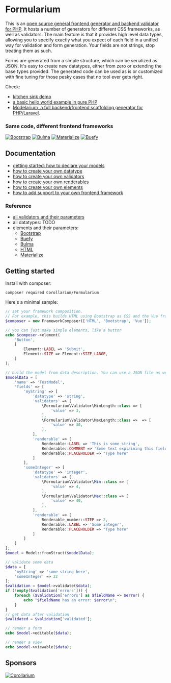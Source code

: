 # Formularium

This is an [open source general frontend generator and backend validator for PHP](https://github.com/Corollarium/Formularium/). It hosts a number of generators for different CSS frameworks, as well as validators. The main feature is that it provides high level data types, allowing you to specify exactly what you expect of each field in a unified way for validation and form generation. Your fields are not strings, stop treating them as such.

Forms are generated from a simple structure, which can be serialized as JSON. It's easy to create new datatypes, either from zero or extending the base types provided. The generated code can be used as is or customized with fine tuning for those pesky cases that no tool ever gets right.

Check:

- [kitchen sink demo](https://corollarium.github.io/Formularium/kitchensink)
- [a basic hello world example in pure PHP](https://github.com/Corollarium/Formularium-example)
- [Modelarium, a full backend/frontend scaffolding generator for PHP/Laravel](https://github.com/Corollarium/modelarium/).

### Same code, different frontend frameworks

[![Bootstrap](https://corollarium.github.io/Formularium/shots/HTMLBootstrapQuill.png)](https://corollarium.github.io/Formularium/kitchensink/HTMLBootstrapQuill.html)
[![Bulma](https://corollarium.github.io/Formularium/shots/HTMLBulmaQuill.png)](https://corollarium.github.io/Formularium/kitchensink/HTMLBulmaQuill.html)
[![Materialize](https://corollarium.github.io/Formularium/shots/HTMLMaterialize.png)](https://corollarium.github.io/Formularium/kitchensink/HTMLMaterialize.html)
[![Buefy](https://corollarium.github.io/Formularium/shots/HTMLBuefyVue.png)](https://corollarium.github.io/Formularium/kitchensink/HTMLBootstrapVue.html)

## Documentation

- [getting started: how to declare your models](model.md)
- [how to create your own datatype](datatype.md)
- [how to create your own validators](validator.md)
- [how to create your own renderables](renderable.md)
- [how to create your own elements](element.md)
- [how to add support to your own frontend framework](framework.md)

### Reference

- [all validators and their parameters](api-validators.md)
- all datatypes: TODO
- elements and their parameters:
  - [Bootstrap](api-Bootstrap-elements.md)
  - [Buefy](api-Buefy-elements.md)
  - [Bulma](api-Bulma-elements.md)
  - [HTML](api-HTML-elements.md)
  - [Materialize](api-Materialize-elements.md)

## Getting started

Install with composer:

```
composer required Corollarium/Formularium
```

Here's a minimal sample:

```php
// set your framework composition.
// For example, this builds HTML using Bootstrap as CSS and the Vue framework.
$composer = new FrameworkComposer(['HTML', 'Bootstrap', 'Vue']);

// you can just make simple elements, like a button
echo $composer->element(
    'Button',
    [
        Element::LABEL => 'Submit',
        Element::SIZE => Element::SIZE_LARGE,
    ]
);

// build the model from data description. You can use a JSON file as well.
$modelData = [
    'name' => 'TestModel',
    'fields' => [
        'myString' => [
            'datatype' => 'string',
            'validators' => [
                \Formularium\Validator\MinLength::class => [
                    'value' => 3,
                ],
                \Formularium\Validator\MaxLength::class =>  => [
                    'value' => 30,
                ],
            ],
            'renderable' => [
                Renderable::LABEL => 'This is some string',
                Renderable::COMMENT => 'Some text explaining this field',
                Renderable::PLACEHOLDER => "Type here"
            ]
        ],
        'someInteger' => [
            'datatype' => 'integer',
            'validators' => [
                \Formularium\Validator\Min::class => [
                    'value' => 4,
                ],
                \Formularium\Validator\Max::class => [
                    'value' => 40,
                ],
            ],
            'renderable' => [
                Renderable_number::STEP => 2,
                Renderable::LABEL => 'Some integer',
                Renderable::PLACEHOLDER => "Type here"
            ]
        ]
    ]
];
$model = Model::fromStruct($modelData);

// validate some data
$data = [
    'myString' => 'some string here',
    'someInteger' => 32
];
$validation = $model->validate($data);
if (!empty($validation['errors'])) {
    foreach ($validation['errors'] as $fieldName => $error) {
        echo "$fieldName has an error: $error\n";
    }
}
// get data after validation
$validated = $validation['validated'];

// render a form
echo $model->editable($data);

// render a view
echo $model->viewable($data);
```

## Sponsors

[![Corollarium](https://corollarium.github.io/Formularium/logo-horizontal-400px.png)](https://corollarium.com)
